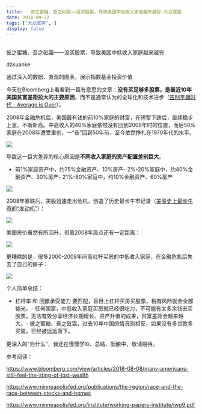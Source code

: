 ```yaml
---
title:   彼之蜜糖、吾之砒霜——没买股票，导致美国中低收入家庭越来越穷-大众宽客
date: 2018-09-22
tags: ["大众宽客", ]
display: false
---
```



## 



彼之蜜糖、吾之砒霜——没买股票，导致美国中低收入家庭越来越穷




dzkuanke




通过深入的数据、直观的图表，展示指数基金投资价值


今天在Bloomberg上看看到一篇有意思的文章：**没有买足够多股票，是最近10年美国贫富差距拉大的主要原因**，而不是通常认为的全球化和技术进步（[告别平庸时代 - Average is Over](http://mp.weixin.qq.com/s?__biz=MzAwMTc1MDcwNw==&amp;mid=2648271966&amp;idx=1&amp;sn=86dff0506c7c0dfdca1f7b8756595906&amp;chksm=82f92f82b58ea694f03e4c9eb05438b791b8b7212ad6e9ad97aa6459b7ac4c53f1ee048fe934&amp;scene=21#wechat_redirect)）。



2008年金融危机后，美国最有钱的前10%家庭的财富，在短暂下跌后，继续稳步上涨，不断新高。中高收入的40%家庭依然没有回到2008年时的位置，而后50%家庭在2008年遭受重创，一“夜”回到50年前，至今依然挣扎在1970年代的水平。

<img class="" data-copyright="0" data-ratio="0.7476780185758514" data-s="300,640" src="https://mmbiz.qpic.cn/mmbiz_png/PKw3FQPmhIiaMgS6WmFPNvicofJYDjLnDIzQF4hzcevX6QzTHIYZk4NibjW5uvicUV8iagZGv6ibySAgmtYOOdlyHFDQ/640?wx_fmt=png" data-type="png" data-w="1292" style=""/>



导致这一巨大差异的核心原因是**不同收入家庭的资产配置差别巨大**。
- 前1%家庭资产中，约75%金融资产、10%房产- 2%-20%家庭中，约40%金融资产、30%房产- 21%-80%家庭中，约10%金融资产、60%房产


<img class="" data-copyright="0" data-ratio="0.8893939393939394" data-s="300,640" src="https://mmbiz.qpic.cn/mmbiz_png/PKw3FQPmhIiaMgS6WmFPNvicofJYDjLnDIJibMWAAWRRy6kyEmKrBOLevxJpLQFmLt06ANia0HI67qFAic6gicBLr3ew/640?wx_fmt=png" data-type="png" data-w="1320" style=""/>



2008年暴跌后，美股迅速走出危机，创造了历史最长牛市记录（[美股史上最长牛市的“发动机”](http://mp.weixin.qq.com/s?__biz=MzAwMTc1MDcwNw==&amp;mid=2648273079&amp;idx=1&amp;sn=1c395b3ebcc2d8b3492cb553027d80fc&amp;chksm=82f9336bb58eba7d5fa46e3d83e47c01ea0d9145994a552806aa387ede456451b0ced1985155&amp;scene=21#wechat_redirect)）：

<img class="" data-copyright="0" data-ratio="0.649624060150376" data-s="300,640" src="https://mmbiz.qpic.cn/mmbiz_png/PKw3FQPmhIiaMgS6WmFPNvicofJYDjLnDIvycnGjeLmAtXsuy4YEhiaIaibvM2set4VxcKfNicNL16VBxJ2oibiaFfFag/640?wx_fmt=png" data-type="png" data-w="1330" style=""/>



美国房价虽然有所回升，但离2008年高点还有一定距离：

<img class="" data-copyright="0" data-ratio="0.7040498442367601" data-s="300,640" src="https://mmbiz.qpic.cn/mmbiz_png/PKw3FQPmhIiaMgS6WmFPNvicofJYDjLnDIgibSGamPs6PqtTJ4zupD2FrBevjEtnAfqxnODTMGoiclcZp5iap8Dl5ZA/640?wx_fmt=png" data-type="png" data-w="1284" style=""/>

更糟糕的是，很多2000-2008年间高杠杆买房的中低收入家庭，在金融危机后失去了自己的房子：

<img class="" data-copyright="0" data-ratio="0.5920245398773006" data-s="300,640" src="https://mmbiz.qpic.cn/mmbiz_png/PKw3FQPmhIiaMgS6WmFPNvicofJYDjLnDIrAk3hVRJY49ib7L2JsmWO5bWcFicr97a6zkHcDQNUBVhrOa1ibyItgajw/640?wx_fmt=png" data-type="png" data-w="1304" style=""/>





个人简单总结：
- 杠杆率 和 回撤承受能力 要匹配，盲目上杠杆买房买股票，稍有风险就会全部输光。- 任何国家，中低收入家庭买房就已经很吃力，不可能有太多余钱去买股票，无法有效分享经济长期增长、资产升值的成果，贫富差距会越来越大。- 彼之蜜糖、吾之砒霜，过去10年中国的情况则相反，如果没有多贷款多买房，已经被远远落下。


更深入的“为什么”，我还在慢慢学Xi、总结、酝酿中，敬请期待。





参考阅读：

https://www.bloomberg.com/view/articles/2018-08-08/many-americans-still-feel-the-sting-of-lost-wealth

https://www.minneapolisfed.org/publications/the-region/race-and-the-race-between-stocks-and-homes

https://www.minneapolisfed.org/institute/working-papers-institute/iwp9.pdf